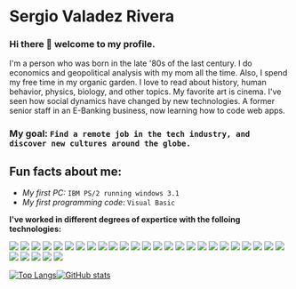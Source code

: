 # Sergio Valadez Rivera

### Hi there 👋 welcome to my profile.

I'm a person who was born in the late '80s of the last century. I do economics and geopolitical analysis with my mom all the time. Also, I spend my free time in my organic garden. I love to read about history, human behavior, physics, biology, and other topics. My favorite art is cinema. I've seen how social dynamics have changed by new technologies. A former senior staff in an E-Banking business, now learning how to code web apps.

### My goal: `Find a remote job in the tech industry, and discover new cultures around the globe.`
## Fun facts about me:

- *My first PC:* `IBM PS/2 running windows 3.1`
- *My first programming code:* `Visual Basic`


**I've worked in different degrees of expertice with the folloing technologies:**


![](https://api.iconify.design/teenyicons/html5-solid.svg?color=red&width=50) 
![](https://api.iconify.design/teenyicons/css3-solid.svg?color=blue&width=50) 
![](https://api.iconify.design/logos/bootstrap.svg?color=blue&width=50)
![](https://api.iconify.design/logos/javascript.svg?width=50) 
![](https://api.iconify.design/logos/nodejs-icon.svg?color=blue&width=50) 
![](https://api.iconify.design/teenyicons/npm-outline.svg?color=red&width=50) 
![](https://api.iconify.design/cib/ubuntu.svg?color=orangered&width=50) 
![](https://api.iconify.design/simple-icons/kubuntu.svg?color=blue&width=50) 
![](https://api.iconify.design/logos/linux-tux.svg?color=blue&width=50) 
![](https://api.iconify.design/logos/webstorm.svg?color=blue&width=50) 
![](https://api.iconify.design/vscode-icons/file-type-vscode.svg?color=blue&width=50) 
![](https://api.iconify.design/logos/postgresql.svg?color=blue&width=50) 
![](https://api.iconify.design/bi/git.svg?color=red&width=50) 
![](https://api.iconify.design/file-icons/nmap.svg?color=lightblue&width=50) 
![](https://api.iconify.design/vscode-icons/file-type-reactts.svg?width=50)
![](https://api.iconify.design/logos/webpack.svg?width=50) 
![](https://api.iconify.design/logos/typescript-icon.svg?width=50)
![](https://api.iconify.design/logos/blender.svg?width=50)
![](https://api.iconify.design/vscode-icons/file-type-jupyter.svg?width=50)
![](https://api.iconify.design/vscode-icons/file-type-conda.svg?width=50)
![](https://api.iconify.design/logos/python.svg?width=50)
![](https://api.iconify.design/vscode-icons/file-type-jest.svg?width=50)
![](https://api.iconify.design/logos/w3c.svg?width=50)
![](https://api.iconify.design/vscode-icons/file-type-django.svg?width=50)
![](https://api.iconify.design/simple-icons/canva.svg?color=%2300a0f0&width=50)
![](https://api.iconify.design/logos/mdn.svg?color=%2300a0f0&width=50)
![](https://api.iconify.design/la/markdown.svg?color=black&width=50)
![](https://api.iconify.design/logos/salesforce.svg?color=black&width=50)
![](https://api.iconify.design/logos/java.svg?width=50)
![](https://api.iconify.design/logos/codepen-icon.svg?width=50)



[![Top Langs](https://github-readme-stats.vercel.app/api/top-langs/?username=sergiogval)](https://github.com/anuraghazra/github-readme-stats)[![GitHub stats](https://github-readme-stats.vercel.app/api?username=sergiogval)](https://github.com/anuraghazra/github-readme-stats)
